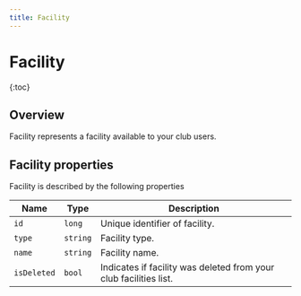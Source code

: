```yaml
---
title: Facility
---
```


# Facility

{:toc}



## Overview 

Facility represents a facility available to your club users.


## Facility properties

Facility is described by the following properties


Name            | Type      | Description
-----|----------|----------------------
`id`            |`long`     | Unique identifier of facility.
`type`     		|`string`   | Facility type.
`name`    		|`string`   | Facility name.
`isDeleted`     |`bool`     | Indicates if facility was deleted from your club facilities list.
